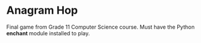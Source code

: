 # Anagram Hop

Final game from Grade 11 Computer Science course. Must have the Python <strong> enchant </strong> module installed to play.
